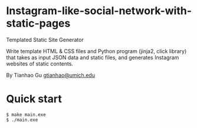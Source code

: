 Instagram-like-social-network-with-static-pages
===========================
Templated Static Site Generator

Write template HTML & CSS files and Python program (jinja2, click library) that takes as input JSON data and static files, and generates Instagram websites of static contents.

By Tianhao Gu <gtianhao@umich.edu>

# Quick start
```console
$ make main.exe
$ ./main.exe
```
